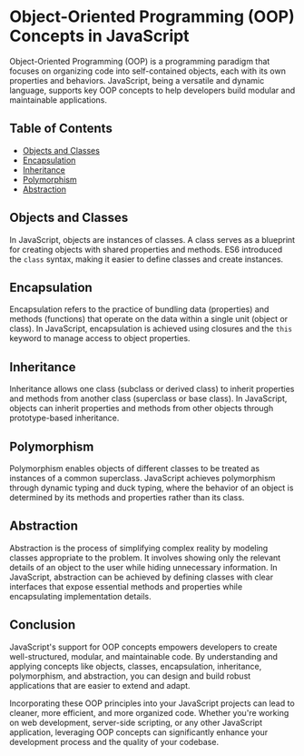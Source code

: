 # Object-Oriented Programming (OOP) Concepts in JavaScript

Object-Oriented Programming (OOP) is a programming paradigm that focuses on organizing code into self-contained objects, each with its own properties and behaviors. JavaScript, being a versatile and dynamic language, supports key OOP concepts to help developers build modular and maintainable applications.

## Table of Contents

- [Objects and Classes](#objects-and-classes)
- [Encapsulation](#encapsulation)
- [Inheritance](#inheritance)
- [Polymorphism](#polymorphism)
- [Abstraction](#abstraction)

## Objects and Classes

In JavaScript, objects are instances of classes. A class serves as a blueprint for creating objects with shared properties and methods. ES6 introduced the `class` syntax, making it easier to define classes and create instances.

## Encapsulation

Encapsulation refers to the practice of bundling data (properties) and methods (functions) that operate on the data within a single unit (object or class). In JavaScript, encapsulation is achieved using closures and the `this` keyword to manage access to object properties.

## Inheritance

Inheritance allows one class (subclass or derived class) to inherit properties and methods from another class (superclass or base class). In JavaScript, objects can inherit properties and methods from other objects through prototype-based inheritance.

## Polymorphism

Polymorphism enables objects of different classes to be treated as instances of a common superclass. JavaScript achieves polymorphism through dynamic typing and duck typing, where the behavior of an object is determined by its methods and properties rather than its class.

## Abstraction

Abstraction is the process of simplifying complex reality by modeling classes appropriate to the problem. It involves showing only the relevant details of an object to the user while hiding unnecessary information. In JavaScript, abstraction can be achieved by defining classes with clear interfaces that expose essential methods and properties while encapsulating implementation details.

## Conclusion

JavaScript's support for OOP concepts empowers developers to create well-structured, modular, and maintainable code. By understanding and applying concepts like objects, classes, encapsulation, inheritance, polymorphism, and abstraction, you can design and build robust applications that are easier to extend and adapt.

Incorporating these OOP principles into your JavaScript projects can lead to cleaner, more efficient, and more organized code. Whether you're working on web development, server-side scripting, or any other JavaScript application, leveraging OOP concepts can significantly enhance your development process and the quality of your codebase.
